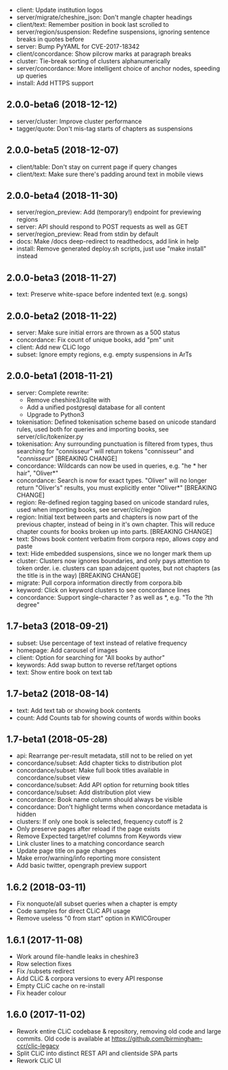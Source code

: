 * client: Update institution logos
* server/migrate/cheshire_json: Don't mangle chapter headings
* client/text: Remember position in book last scrolled to
* server/region/suspension: Redefine suspensions, ignoring sentence breaks in quotes before
* server: Bump PyYAML for CVE-2017-18342
* client/concordance: Show pilcrow marks at paragraph breaks
* cluster: Tie-break sorting of clusters alphanumerically
* server/concordance: More intelligent choice of anchor nodes, speeding up queries
* install: Add HTTPS support

## 2.0.0-beta6 (2018-12-12)

* server/cluster: Improve cluster performance
* tagger/quote: Don't mis-tag starts of chapters as suspensions

## 2.0.0-beta5 (2018-12-07)

* client/table: Don't stay on current page if query changes
* client/text: Make sure there's padding around text in mobile views

## 2.0.0-beta4 (2018-11-30)

* server/region_preview: Add (temporary!) endpoint for previewing regions
* server: API should respond to POST requests as well as GET
* server/region_preview: Read from stdin by default
* docs: Make /docs deep-redirect to readthedocs, add link in help
* install: Remove generated deploy.sh scripts, just use "make install" instead

## 2.0.0-beta3 (2018-11-27)

* text: Preserve white-space before indented text (e.g. songs)

## 2.0.0-beta2 (2018-11-22)

* server: Make sure initial errors are thrown as a 500 status
* concordance: Fix count of unique books, add "pm" unit
* client: Add new CLiC logo
* subset: Ignore empty regions, e.g. empty suspensions in ArTs

## 2.0.0-beta1 (2018-11-21)

* server: Complete rewrite:
  * Remove cheshire3/sqlite with
  * Add a unified postgresql database for all content
  * Upgrade to Python3
* tokenisation: Defined tokenisation scheme based on unicode standard rules, used both for queries and importing books, see server/clic/tokenizer.py
* tokenisation: Any surrounding punctuation is filtered from types, thus searching for "connisseur" will return tokens "connisseur" and "_connisseur_" [BREAKING CHANGE]
* concordance: Wildcards can now be used in queries, e.g. "he * her hair", "Oliver*"
* concordance: Search is now for exact types. "Oliver" will no longer return "Oliver's" results, you must explicitly enter "Oliver*" [BREAKING CHANGE]
* region: Re-defined region tagging based on unicode standard rules, used when importing books, see server/clic/region
* region: Initial text between parts and chapters is now part of the previous chapter, instead of being in it's own chapter. This will reduce chapter counts for books broken up into parts. [BREAKING CHANGE]
* text: Shows book content verbatim from corpora repo, allows copy and paste
* text: Hide embedded suspensions, since we no longer mark them up
* cluster: Clusters now ignores boundaries, and only pays attention to token order. i.e. clusters can span adajcent quotes, but not chapters (as the title is in the way) [BREAKING CHANGE]
* migrate: Pull corpora information directly from corpora.bib
* keyword: Click on keyword clusters to see concordance lines
* concordance: Support single-character ? as well as *, e.g. "To the ?th degree"

## 1.7-beta3 (2018-09-21)

* subset: Use percentage of text instead of relative frequency
* homepage: Add carousel of images
* client: Option for searching for "All books by author"
* keywords: Add swap button to reverse ref/target options
* text: Show entire book on text tab

## 1.7-beta2 (2018-08-14)

* text: Add text tab or showing book contents
* count: Add Counts tab for showing counts of words within books

## 1.7-beta1 (2018-05-28)

* api: Rearrange per-result metadata, still not to be relied on yet
* concordance/subset: Add chapter ticks to distribution plot
* concordance/subset: Make full book titles available in concordance/subset view
* concordance/subset: Add API option for returning book titles
* concordance/subset: Add distribution plot view
* concordance: Book name column should always be visible
* concordance: Don't highlight terms when concordance metadata is hidden
* clusters: If only one book is selected, frequency cutoff is 2
* Only preserve pages after reload if the page exists
* Remove Expected target/ref columns from Keywords view
* Link cluster lines to a matching concordance search
* Update page title on page changes
* Make error/warning/info reporting more consistent
* Add basic twitter, opengraph preview support

## 1.6.2 (2018-03-11)

* Fix nonquote/all subset queries when a chapter is empty
* Code samples for direct CLiC API usage
* Remove useless "0 from start" option in KWICGrouper

## 1.6.1 (2017-11-08)

* Work around file-handle leaks in cheshire3
* Row selection fixes
* Fix /subsets redirect
* Add CLiC & corpora versions to every API response
* Empty CLiC cache on re-install
* Fix header colour

## 1.6.0 (2017-11-02)

* Rework entire CLiC codebase & repository, removing old code and large commits. Old code is available at https://github.com/birmingham-ccr/clic-legacy
* Split CLiC into distinct REST API and clientside SPA parts
* Rework CLiC UI 
